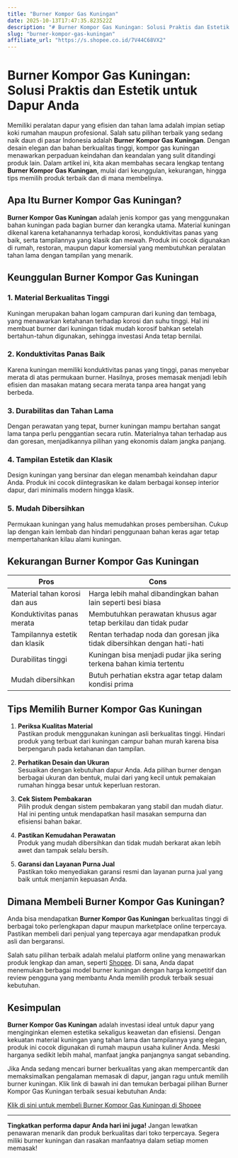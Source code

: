 ```yaml
---
title: "Burner Kompor Gas Kuningan"
date: 2025-10-13T17:47:35.823522Z
description: "# Burner Kompor Gas Kuningan: Solusi Praktis dan Estetik untuk Dapur Anda..."
slug: "burner-kompor-gas-kuningan"
affiliate_url: "https://s.shopee.co.id/7V44C68VX2"
---
```

# Burner Kompor Gas Kuningan: Solusi Praktis dan Estetik untuk Dapur Anda

Memiliki peralatan dapur yang efisien dan tahan lama adalah impian setiap koki rumahan maupun profesional. Salah satu pilihan terbaik yang sedang naik daun di pasar Indonesia adalah **Burner Kompor Gas Kuningan**. Dengan desain elegan dan bahan berkualitas tinggi, kompor gas kuningan menawarkan perpaduan keindahan dan keandalan yang sulit ditandingi produk lain. Dalam artikel ini, kita akan membahas secara lengkap tentang **Burner Kompor Gas Kuningan**, mulai dari keunggulan, kekurangan, hingga tips memilih produk terbaik dan di mana membelinya.

## Apa Itu Burner Kompor Gas Kuningan?

**Burner Kompor Gas Kuningan** adalah jenis kompor gas yang menggunakan bahan kuningan pada bagian burner dan kerangka utama. Material kuningan dikenal karena ketahanannya terhadap korosi, konduktivitas panas yang baik, serta tampilannya yang klasik dan mewah. Produk ini cocok digunakan di rumah, restoran, maupun dapur komersial yang membutuhkan peralatan tahan lama dengan tampilan yang menarik.

## Keunggulan Burner Kompor Gas Kuningan

### 1. Material Berkualitas Tinggi

Kuningan merupakan bahan logam campuran dari kuning dan tembaga, yang menawarkan ketahanan terhadap korosi dan suhu tinggi. Hal ini membuat burner dari kuningan tidak mudah korosif bahkan setelah bertahun-tahun digunakan, sehingga investasi Anda tetap bernilai.

### 2. Konduktivitas Panas Baik

Karena kuningan memiliki konduktivitas panas yang tinggi, panas menyebar merata di atas permukaan burner. Hasilnya, proses memasak menjadi lebih efisien dan masakan matang secara merata tanpa area hangat yang berbeda.

### 3. Durabilitas dan Tahan Lama

Dengan perawatan yang tepat, burner kuningan mampu bertahan sangat lama tanpa perlu penggantian secara rutin. Materialnya tahan terhadap aus dan goresan, menjadikannya pilihan yang ekonomis dalam jangka panjang.

### 4. Tampilan Estetik dan Klasik

Design kuningan yang bersinar dan elegan menambah keindahan dapur Anda. Produk ini cocok diintegrasikan ke dalam berbagai konsep interior dapur, dari minimalis modern hingga klasik.

### 5. Mudah Dibersihkan

Permukaan kuningan yang halus memudahkan proses pembersihan. Cukup lap dengan kain lembab dan hindari penggunaan bahan keras agar tetap mempertahankan kilau alami kuningan.

## Kekurangan Burner Kompor Gas Kuningan

| Pros                                | Cons                                   |
|-------------------------------------|----------------------------------------|
| Material tahan korosi dan aus     | Harga lebih mahal dibandingkan bahan lain seperti besi biasa |
| Konduktivitas panas merata        | Membutuhkan perawatan khusus agar tetap berkilau dan tidak pudar |
| Tampilannya estetik dan klasik    | Rentan terhadap noda dan goresan jika tidak dibersihkan dengan hati-hati |
| Durabilitas tinggi               | Kuningan bisa menjadi pudar jika sering terkena bahan kimia tertentu |
| Mudah dibersihkan               | Butuh perhatian ekstra agar tetap dalam kondisi prima |

## Tips Memilih Burner Kompor Gas Kuningan

1. **Periksa Kualitas Material**  
Pastikan produk menggunakan kuningan asli berkualitas tinggi. Hindari produk yang terbuat dari kuningan campur bahan murah karena bisa berpengaruh pada ketahanan dan tampilan.

2. **Perhatikan Desain dan Ukuran**  
Sesuaikan dengan kebutuhan dapur Anda. Ada pilihan burner dengan berbagai ukuran dan bentuk, mulai dari yang kecil untuk pemakaian rumahan hingga besar untuk keperluan restoran.

3. **Cek Sistem Pembakaran**  
Pilih produk dengan sistem pembakaran yang stabil dan mudah diatur. Hal ini penting untuk mendapatkan hasil masakan sempurna dan efisiensi bahan bakar.

4. **Pastikan Kemudahan Perawatan**  
Produk yang mudah dibersihkan dan tidak mudah berkarat akan lebih awet dan tampak selalu bersih.

5. **Garansi dan Layanan Purna Jual**  
Pastikan toko menyediakan garansi resmi dan layanan purna jual yang baik untuk menjamin kepuasan Anda.

## Dimana Membeli Burner Kompor Gas Kuningan?

Anda bisa mendapatkan **Burner Kompor Gas Kuningan** berkualitas tinggi di berbagai toko perlengkapan dapur maupun marketplace online terpercaya. Pastikan membeli dari penjual yang tepercaya agar mendapatkan produk asli dan bergaransi.

Salah satu pilihan terbaik adalah melalui platform online yang menawarkan produk lengkap dan aman, seperti [Shopee](https://s.shopee.co.id/7V44C68VX2). Di sana, Anda dapat menemukan berbagai model burner kuningan dengan harga kompetitif dan review pengguna yang membantu Anda memilih produk terbaik sesuai kebutuhan.

## Kesimpulan

**Burner Kompor Gas Kuningan** adalah investasi ideal untuk dapur yang menginginkan elemen estetika sekaligus keawetan dan efisiensi. Dengan kekuatan material kuningan yang tahan lama dan tampilannya yang elegan, produk ini cocok digunakan di rumah maupun usaha kuliner Anda. Meski harganya sedikit lebih mahal, manfaat jangka panjangnya sangat sebanding.

Jika Anda sedang mencari burner berkualitas yang akan mempercantik dan memaksimalkan pengalaman memasak di dapur, jangan ragu untuk memilih burner kuningan. Klik link di bawah ini dan temukan berbagai pilihan Burner Kompor Gas Kuningan terbaik sesuai kebutuhan Anda:

[Klik di sini untuk membeli Burner Kompor Gas Kuningan di Shopee](https://s.shopee.co.id/7V44C68VX2)

---

**Tingkatkan performa dapur Anda hari ini juga!** Jangan lewatkan penawaran menarik dan produk berkualitas dari toko terpercaya. Segera miliki burner kuningan dan rasakan manfaatnya dalam setiap momen memasak!
